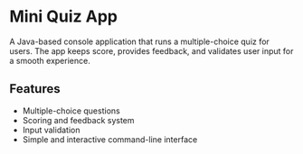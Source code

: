 #  Mini Quiz App

A Java-based console application that runs a multiple-choice quiz for users. The app keeps score, provides feedback, and validates user input for a smooth experience.


##  Features

- Multiple-choice questions
- Scoring and feedback system
- Input validation
- Simple and interactive command-line interface
